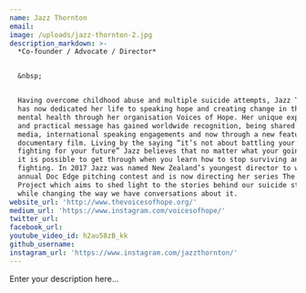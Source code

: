 ```yaml
---
name: Jazz Thornton
email:
image: /uploads/jazz-thornton-2.jpg
description_markdown: >-
  *Co-founder / Advocate / Director*


  &nbsp;


  Having overcome childhood abuse and multiple suicide attempts, Jazz Thornton
  has now dedicated her life to speaking hope and creating change in the area of
  mental health through her organisation Voices of Hope. Her unique experience
  and practical message has gained worldwide recognition, being shared through
  media, international speaking engagements and now through a new feature
  documentary film. Living by the saying “it’s not about battling your past but
  fighting for your future” Jazz believes that no matter what your going through
  it is possible to get through when you learn how to stop surviving and start
  fighting. In 2017 Jazz was named New Zealand’s youngest director to win the
  annual Doc Edge pitching contest and is now directing her series The Silence
  Project which aims to shed light to the stories behind our suicide statistics
  while changing the way we have conversations about it.
website_url: 'http://www.thevoicesofhope.org/'
medium_url: 'https://www.instagram.com/voicesofhope/'
twitter_url:
facebook_url:
youtube_video_id: h2au58zB_kk
github_username:
instagram_url: 'https://www.instagram.com/jazzthornton/'
---
```


Enter your description here...
